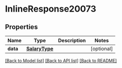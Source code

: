 # InlineResponse20073

## Properties
Name | Type | Description | Notes
------------ | ------------- | ------------- | -------------
**data** | [**SalaryType**](SalaryType.md) |  | [optional] 

[[Back to Model list]](../README.md#documentation-for-models) [[Back to API list]](../README.md#documentation-for-api-endpoints) [[Back to README]](../README.md)


